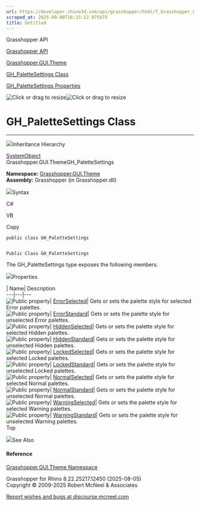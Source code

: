 ```yaml
---
url: https://developer.rhino3d.com/api/grasshopper/html/T_Grasshopper_GUI_Theme_GH_PaletteSettings.htm
scraped_at: 2025-09-08T16:15:12.975975
title: Untitled
---
```


Grasshopper API

[Grasshopper API](../html/723c01da-9986-4db2-8f53-6f3a7494df75.htm
"Grasshopper API")

[Grasshopper.GUI.Theme](../html/N_Grasshopper_GUI_Theme.htm
"Grasshopper.GUI.Theme")

[GH_PaletteSettings
Class](../html/T_Grasshopper_GUI_Theme_GH_PaletteSettings.htm
"GH_PaletteSettings Class")

[GH_PaletteSettings
Properties](../html/Properties_T_Grasshopper_GUI_Theme_GH_PaletteSettings.htm
"GH_PaletteSettings Properties")

![Click or drag to resize](../icons/TocOpen.gif)![Click or drag to
resize](../icons/TocClose.gif)

# GH_PaletteSettings Class  
  
---  
  
![](../icons/SectionExpanded.png)Inheritance Hierarchy

[SystemObject](https://docs.microsoft.com/dotnet/api/system.object)  
Grasshopper.GUI.ThemeGH_PaletteSettings  

**Namespace:** [Grasshopper.GUI.Theme](N_Grasshopper_GUI_Theme.htm)  
**Assembly:** Grasshopper (in Grasshopper.dll)

![](../icons/SectionExpanded.png)Syntax

C#

VB

Copy

    
    
    public class GH_PaletteSettings
    
    
    Public Class GH_PaletteSettings

The GH_PaletteSettings type exposes the following members.

![](../icons/SectionExpanded.png)Properties

| Name| Description  
---|---|---  
![Public property](../icons/pubproperty.gif)|
[ErrorSelected](P_Grasshopper_GUI_Theme_GH_PaletteSettings_ErrorSelected.htm)|
Gets or sets the palette style for selected Error palettes.  
![Public property](../icons/pubproperty.gif)|
[ErrorStandard](P_Grasshopper_GUI_Theme_GH_PaletteSettings_ErrorStandard.htm)|
Gets or sets the palette style for unselected Error palettes.  
![Public property](../icons/pubproperty.gif)|
[HiddenSelected](P_Grasshopper_GUI_Theme_GH_PaletteSettings_HiddenSelected.htm)|
Gets or sets the palette style for selected Hidden palettes.  
![Public property](../icons/pubproperty.gif)|
[HiddenStandard](P_Grasshopper_GUI_Theme_GH_PaletteSettings_HiddenStandard.htm)|
Gets or sets the palette style for unselected Hidden palettes.  
![Public property](../icons/pubproperty.gif)|
[LockedSelected](P_Grasshopper_GUI_Theme_GH_PaletteSettings_LockedSelected.htm)|
Gets or sets the palette style for selected Locked palettes.  
![Public property](../icons/pubproperty.gif)|
[LockedStandard](P_Grasshopper_GUI_Theme_GH_PaletteSettings_LockedStandard.htm)|
Gets or sets the palette style for unselected Locked palettes.  
![Public property](../icons/pubproperty.gif)|
[NormalSelected](P_Grasshopper_GUI_Theme_GH_PaletteSettings_NormalSelected.htm)|
Gets or sets the palette style for selected Normal palettes.  
![Public property](../icons/pubproperty.gif)|
[NormalStandard](P_Grasshopper_GUI_Theme_GH_PaletteSettings_NormalStandard.htm)|
Gets or sets the palette style for unselected Normal palettes.  
![Public property](../icons/pubproperty.gif)|
[WarningSelected](P_Grasshopper_GUI_Theme_GH_PaletteSettings_WarningSelected.htm)|
Gets or sets the palette style for selected Warning palettes.  
![Public property](../icons/pubproperty.gif)|
[WarningStandard](P_Grasshopper_GUI_Theme_GH_PaletteSettings_WarningStandard.htm)|
Gets or sets the palette style for unselected Warning palettes.  
Top

![](../icons/SectionExpanded.png)See Also

#### Reference

[Grasshopper.GUI.Theme Namespace](N_Grasshopper_GUI_Theme.htm)

Grasshopper for Rhino 8.22.25217.12450 (2025-08-05)  
Copyright © 2009-2025 Robert McNeel & Associates

[Report wishes and bugs at
discourse.mcneel.com](https://discourse.mcneel.com/c/grasshopper)

